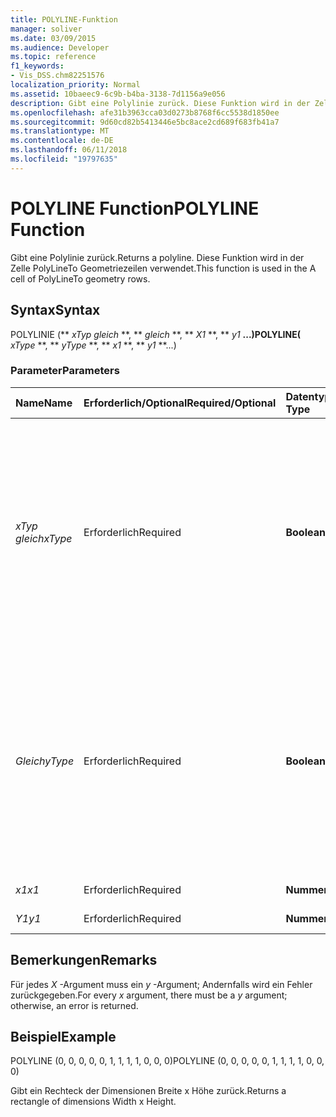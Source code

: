 ```yaml
---
title: POLYLINE-Funktion
manager: soliver
ms.date: 03/09/2015
ms.audience: Developer
ms.topic: reference
f1_keywords:
- Vis_DSS.chm82251576
localization_priority: Normal
ms.assetid: 10baeec9-6c9b-b4ba-3138-7d1156a9e056
description: Gibt eine Polylinie zurück. Diese Funktion wird in der Zelle PolyLineTo Geometriezeilen verwendet.
ms.openlocfilehash: afe31b3963cca03d0273b8768f6cc5538d1850ee
ms.sourcegitcommit: 9d60cd82b5413446e5bc8ace2cd689f683fb41a7
ms.translationtype: MT
ms.contentlocale: de-DE
ms.lasthandoff: 06/11/2018
ms.locfileid: "19797635"
---
```

# <a name="polyline-function"></a><span data-ttu-id="46bfa-104">POLYLINE Function</span><span class="sxs-lookup"><span data-stu-id="46bfa-104">POLYLINE Function</span></span>

<span data-ttu-id="46bfa-105">Gibt eine Polylinie zurück.</span><span class="sxs-lookup"><span data-stu-id="46bfa-105">Returns a polyline.</span></span> <span data-ttu-id="46bfa-106">Diese Funktion wird in der Zelle PolyLineTo Geometriezeilen verwendet.</span><span class="sxs-lookup"><span data-stu-id="46bfa-106">This function is used in the A cell of PolyLineTo geometry rows.</span></span> 
  
## <a name="syntax"></a><span data-ttu-id="46bfa-107">Syntax</span><span class="sxs-lookup"><span data-stu-id="46bfa-107">Syntax</span></span>

<span data-ttu-id="46bfa-108">POLYLINIE (** *xTyp gleich* **, ** *gleich* **, ** *X1* **, ** *y1* **...)</span><span class="sxs-lookup"><span data-stu-id="46bfa-108">POLYLINE(** *xType* **, ** *yType* **, ** *x1* **, ** *y1* **...)</span></span> 
  
### <a name="parameters"></a><span data-ttu-id="46bfa-109">Parameter</span><span class="sxs-lookup"><span data-stu-id="46bfa-109">Parameters</span></span>

|<span data-ttu-id="46bfa-110">**Name**</span><span class="sxs-lookup"><span data-stu-id="46bfa-110">**Name**</span></span>|<span data-ttu-id="46bfa-111">**Erforderlich/Optional**</span><span class="sxs-lookup"><span data-stu-id="46bfa-111">**Required/Optional**</span></span>|<span data-ttu-id="46bfa-112">**Datentyp**</span><span class="sxs-lookup"><span data-stu-id="46bfa-112">**Data Type**</span></span>|<span data-ttu-id="46bfa-113">**Beschreibung**</span><span class="sxs-lookup"><span data-stu-id="46bfa-113">**Description**</span></span>|
|:-----|:-----|:-----|:-----|
| <span data-ttu-id="46bfa-114">_xTyp gleich_</span><span class="sxs-lookup"><span data-stu-id="46bfa-114">_xType_</span></span> <br/> |<span data-ttu-id="46bfa-115">Erforderlich</span><span class="sxs-lookup"><span data-stu-id="46bfa-115">Required</span></span>  <br/> |<span data-ttu-id="46bfa-116">**Boolean**</span><span class="sxs-lookup"><span data-stu-id="46bfa-116">**Boolean**</span></span> <br/> |<span data-ttu-id="46bfa-117">Gibt an, wie die _X_ -Eingabedaten interpretiert werden.</span><span class="sxs-lookup"><span data-stu-id="46bfa-117">Specifies how to interpret the  _x_ input data.</span></span> <span data-ttu-id="46bfa-118">Ist _xTyp gleich_ 0, werden die eingegebenen _X_-Daten als Prozentsatz der Breite interpretiert werden.</span><span class="sxs-lookup"><span data-stu-id="46bfa-118">If  _xType_ is 0, the input  _x_-data is interpreted as a percentage of Width.</span></span> <span data-ttu-id="46bfa-119">Ist _xTyp gleich_ 1, werden die eingegebenen _X_-Daten als eine lokale Koordinate interpretiert werden.</span><span class="sxs-lookup"><span data-stu-id="46bfa-119">If  _xType_ is 1, the input  _x_-data is interpreted as a local coordinate.</span></span>  <br/> |
| <span data-ttu-id="46bfa-120">_Gleich_</span><span class="sxs-lookup"><span data-stu-id="46bfa-120">_yType_</span></span> <br/> |<span data-ttu-id="46bfa-121">Erforderlich</span><span class="sxs-lookup"><span data-stu-id="46bfa-121">Required</span></span>  <br/> |<span data-ttu-id="46bfa-122">**Boolean**</span><span class="sxs-lookup"><span data-stu-id="46bfa-122">**Boolean**</span></span> <br/> |<span data-ttu-id="46bfa-123">Gibt an, wie Interpretieren der _y_-Eingabedaten.</span><span class="sxs-lookup"><span data-stu-id="46bfa-123">Specifies how to interpret the  _y_-input data.</span></span> <span data-ttu-id="46bfa-124">Ist _gleich_ 0, werden die eingegebenen _y_-Daten als Prozentsatz der Höhe interpretiert werden.</span><span class="sxs-lookup"><span data-stu-id="46bfa-124">If  _yType_ is 0, the input  _y_-data is interpreted as a percentage of Height.</span></span> <span data-ttu-id="46bfa-125">Ist _gleich_ 1, werden die eingegebenen _y_-Daten als eine lokale Koordinate interpretiert werden.</span><span class="sxs-lookup"><span data-stu-id="46bfa-125">If  _yType_ is 1, the input  _y_-data is interpreted as a local coordinate.</span></span>  <br/> |
| <span data-ttu-id="46bfa-126">_x1_</span><span class="sxs-lookup"><span data-stu-id="46bfa-126">_x1_</span></span> <br/> |<span data-ttu-id="46bfa-127">Erforderlich</span><span class="sxs-lookup"><span data-stu-id="46bfa-127">Required</span></span>  <br/> |<span data-ttu-id="46bfa-128">**Nummer**</span><span class="sxs-lookup"><span data-stu-id="46bfa-128">**Number**</span></span> <br/> | <span data-ttu-id="46bfa-129">Eine _X_-Koordinate.</span><span class="sxs-lookup"><span data-stu-id="46bfa-129">An  _x_-coordinate.</span></span>  <br/> |
| <span data-ttu-id="46bfa-130">_Y1_</span><span class="sxs-lookup"><span data-stu-id="46bfa-130">_y1_</span></span> <br/> |<span data-ttu-id="46bfa-131">Erforderlich</span><span class="sxs-lookup"><span data-stu-id="46bfa-131">Required</span></span>  <br/> |<span data-ttu-id="46bfa-132">**Nummer**</span><span class="sxs-lookup"><span data-stu-id="46bfa-132">**Number**</span></span> <br/> |<span data-ttu-id="46bfa-133">Eine _y_-Koordinate.</span><span class="sxs-lookup"><span data-stu-id="46bfa-133">A  _y_-coordinate.</span></span>  <br/> |
   
## <a name="remarks"></a><span data-ttu-id="46bfa-134">Bemerkungen</span><span class="sxs-lookup"><span data-stu-id="46bfa-134">Remarks</span></span>

<span data-ttu-id="46bfa-135">Für jedes *X* -Argument muss ein *y* -Argument; Andernfalls wird ein Fehler zurückgegeben.</span><span class="sxs-lookup"><span data-stu-id="46bfa-135">For every  *x*  argument, there must be a  *y*  argument; otherwise, an error is returned.</span></span> 
  
## <a name="example"></a><span data-ttu-id="46bfa-136">Beispiel</span><span class="sxs-lookup"><span data-stu-id="46bfa-136">Example</span></span>

<span data-ttu-id="46bfa-137">POLYLINE (0, 0, 0, 0, 0, 1, 1, 1, 1, 0, 0, 0)</span><span class="sxs-lookup"><span data-stu-id="46bfa-137">POLYLINE (0, 0, 0, 0, 0, 1, 1, 1, 1, 0, 0, 0)</span></span> 
  
<span data-ttu-id="46bfa-138">Gibt ein Rechteck der Dimensionen Breite x Höhe zurück.</span><span class="sxs-lookup"><span data-stu-id="46bfa-138">Returns a rectangle of dimensions Width x Height.</span></span> 
  


